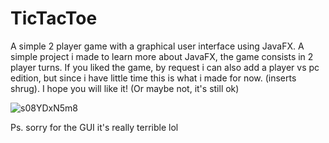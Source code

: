 # TicTacToe
A simple 2 player game with a graphical user interface using JavaFX.
A simple project i made to learn more about JavaFX, the game consists in 2 player turns.  If you liked the game, by request i can also add a player vs pc edition, but since i have little time this is what i made for now. (inserts shrug). I hope you will like it! (Or maybe not, it's still ok)


![s08YDxN5m8](https://user-images.githubusercontent.com/67153646/155994074-cb1fa2be-dd99-4aed-a8ba-9e0d8f5e93bf.png)

Ps. sorry for the GUI it's really terrible lol 
